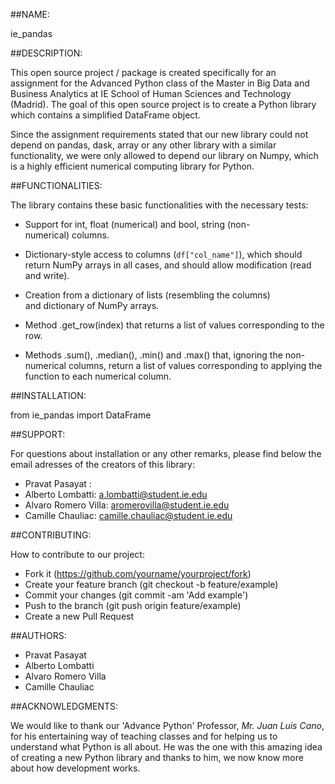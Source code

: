 ##NAME:

ie_pandas


##DESCRIPTION:


This open source project / package is created specifically for an assignment for the Advanced Python class of the Master in Big Data and Business Analytics at IE School of Human Sciences and Technology (Madrid). The goal of this open source project is to create a Python library which contains a simplified DataFrame object. 


Since the assignment requirements stated that our new library could not depend on pandas, dask, array or any other library with a similar functionality, we were only allowed to depend our library on Numpy, which is a highly efficient numerical computing library for Python. 


##FUNCTIONALITIES:


The library contains these basic functionalities with the necessary tests:


* Support for int, float (numerical) and bool, string (non-numerical) columns.


* Dictionary-style access to columns (`df["col_name"]`), which should return NumPy arrays in all cases, and should allow modification (read and write).


* Creation from a dictionary of lists (resembling the columns) and dictionary of NumPy arrays.


* Method .get_row(index) that returns a list of values corresponding to the row.


* Methods .sum(), .median(), .min() and .max() that, ignoring the non-numerical columns, return a list of values corresponding to applying the function to each numerical column.

##INSTALLATION:

from ie_pandas import DataFrame



##SUPPORT:

For questions about installation or any other remarks, please find below the email adresses of the creators of this library:
- Pravat Pasayat : 
- Alberto Lombatti: a.lombatti@student.ie.edu
- Alvaro Romero Villa: aromerovilla@student.ie.edu
- Camille Chauliac: camille.chauliac@student.ie.edu

##CONTRIBUTING:

How to contribute to our project: 
 * Fork it (https://github.com/yourname/yourproject/fork)
 * Create your feature branch (git checkout -b feature/example)
 * Commit your changes (git commit -am 'Add example')
 * Push to the branch (git push origin feature/example)
 * Create a new Pull Request

##AUTHORS:

- Pravat Pasayat
- Alberto Lombatti
- Alvaro Romero Villa
- Camille Chauliac

##ACKNOWLEDGMENTS:

We would like to thank our 'Advance Python' Professor, *Mr. Juan Luis Cano*, for his entertaining way of teaching classes and for helping us to understand what Python is all about. He was the one with this amazing idea of creating a new Python library and thanks to him, we now know more about how development works. 
